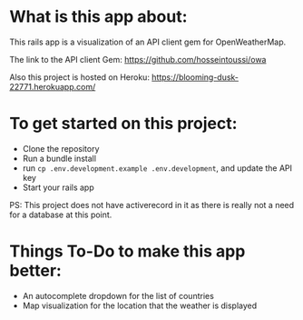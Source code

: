# What is this app about:

This rails app is a visualization of an API client gem for OpenWeatherMap.

The link to the API client Gem: https://github.com/hosseintoussi/owa

Also this project is hosted on Heroku: https://blooming-dusk-22771.herokuapp.com/

# To get started on this project:

- Clone the repository
- Run a bundle install
- run `cp .env.development.example .env.development`, and update the API key
- Start your rails app

PS: This project does not have activerecord in it as there is really not a need for a database at this point.

# Things To-Do to make this app better:

- An autocomplete dropdown for the list of countries
- Map visualization for the location that the weather is displayed
